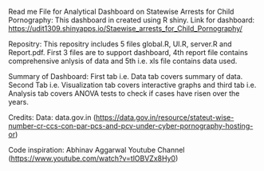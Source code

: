 Read me File for Analytical Dashboard on Statewise Arrests for Child Pornography:
This dashboard in created using R shiny. 
Link for dashboard: https://udit1309.shinyapps.io/Staewise_arrests_for_Child_Pornography/

Repositry:
This repositry includes 5 files global.R, UI.R, server.R and Report.pdf.
First 3 files are to support dashboard, 4th report file contains comprehensive anlysis of data and 5th i.e. xls file contains data used.

Summary of Dashboard:
First tab i.e. Data tab covers summary of data. Second Tab i.e. Visualization tab covers interactive graphs and third tab i.e. Analysis tab covers ANOVA tests to check if cases have risen over the years.

Credits:
Data: data.gov.in (https://data.gov.in/resource/stateut-wise-number-cr-ccs-con-par-pcs-and-pcv-under-cyber-pornography-hosting-or)

Code inspiration: Abhinav Aggarwal Youtube Channel (https://www.youtube.com/watch?v=tlOBVZx8Hy0)
